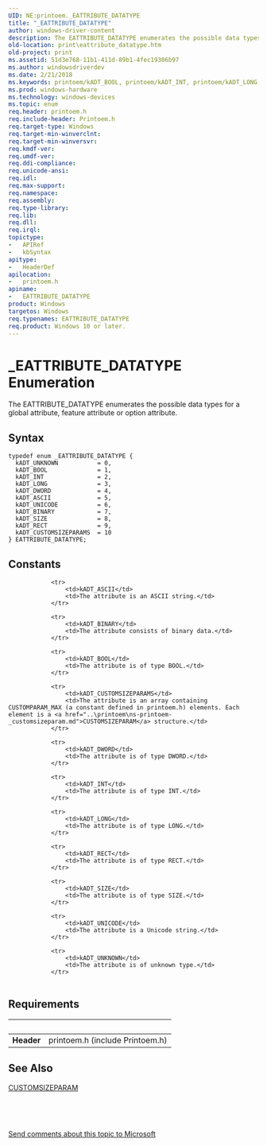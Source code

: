 ```yaml
---
UID: NE:printoem._EATTRIBUTE_DATATYPE
title: "_EATTRIBUTE_DATATYPE"
author: windows-driver-content
description: The EATTRIBUTE_DATATYPE enumerates the possible data types for a global attribute, feature attribute or option attribute.
old-location: print\eattribute_datatype.htm
old-project: print
ms.assetid: 51d3e768-11b1-411d-89b1-4fec19306b97
ms.author: windowsdriverdev
ms.date: 2/21/2018
ms.keywords: printoem/kADT_BOOL, printoem/kADT_INT, printoem/kADT_LONG, kADT_RECT, kADT_INT, printoem/kADT_SIZE, kADT_UNICODE, kADT_BINARY, printoem/kADT_UNICODE, kADT_DWORD, print_unidrv-pscript_allplugins_6cda9036-f339-4700-808e-06c8867e5ba0.xml, printoem/kADT_CUSTOMSIZEPARAMS, printoem/EATTRIBUTE_DATATYPE, EATTRIBUTE_DATATYPE, kADT_ASCII, kADT_LONG, kADT_SIZE, kADT_BOOL, _EATTRIBUTE_DATATYPE, print.eattribute_datatype, printoem/kADT_UNKNOWN, kADT_UNKNOWN, printoem/kADT_ASCII, printoem/kADT_DWORD, EATTRIBUTE_DATATYPE enumeration [Print Devices], kADT_CUSTOMSIZEPARAMS, printoem/kADT_BINARY, printoem/kADT_RECT
ms.prod: windows-hardware
ms.technology: windows-devices
ms.topic: enum
req.header: printoem.h
req.include-header: Printoem.h
req.target-type: Windows
req.target-min-winverclnt: 
req.target-min-winversvr: 
req.kmdf-ver: 
req.umdf-ver: 
req.ddi-compliance: 
req.unicode-ansi: 
req.idl: 
req.max-support: 
req.namespace: 
req.assembly: 
req.type-library: 
req.lib: 
req.dll: 
req.irql: 
topictype:
-	APIRef
-	kbSyntax
apitype:
-	HeaderDef
apilocation:
-	printoem.h
apiname:
-	EATTRIBUTE_DATATYPE
product: Windows
targetos: Windows
req.typenames: EATTRIBUTE_DATATYPE
req.product: Windows 10 or later.
---
```


# _EATTRIBUTE_DATATYPE Enumeration
The EATTRIBUTE_DATATYPE enumerates the possible data types for a global attribute, feature attribute or option attribute.

## Syntax
````
typedef enum _EATTRIBUTE_DATATYPE { 
  kADT_UNKNOWN           = 0,
  kADT_BOOL              = 1,
  kADT_INT               = 2,
  kADT_LONG              = 3,
  kADT_DWORD             = 4,
  kADT_ASCII             = 5,
  kADT_UNICODE           = 6,
  kADT_BINARY            = 7,
  kADT_SIZE              = 8,
  kADT_RECT              = 9,
  kADT_CUSTOMSIZEPARAMS  = 10
} EATTRIBUTE_DATATYPE;
````

## Constants

<table>
            
                <tr>
                    <td>kADT_ASCII</td>
                    <td>The attribute is an ASCII string.</td>
                </tr>
            
                <tr>
                    <td>kADT_BINARY</td>
                    <td>The attribute consists of binary data.</td>
                </tr>
            
                <tr>
                    <td>kADT_BOOL</td>
                    <td>The attribute is of type BOOL.</td>
                </tr>
            
                <tr>
                    <td>kADT_CUSTOMSIZEPARAMS</td>
                    <td>The attribute is an array containing CUSTOMPARAM_MAX (a constant defined in printoem.h) elements. Each element is a <a href="..\printoem\ns-printoem-_customsizeparam.md">CUSTOMSIZEPARAM</a> structure.</td>
                </tr>
            
                <tr>
                    <td>kADT_DWORD</td>
                    <td>The attribute is of type DWORD.</td>
                </tr>
            
                <tr>
                    <td>kADT_INT</td>
                    <td>The attribute is of type INT.</td>
                </tr>
            
                <tr>
                    <td>kADT_LONG</td>
                    <td>The attribute is of type LONG.</td>
                </tr>
            
                <tr>
                    <td>kADT_RECT</td>
                    <td>The attribute is of type RECT.</td>
                </tr>
            
                <tr>
                    <td>kADT_SIZE</td>
                    <td>The attribute is of type SIZE.</td>
                </tr>
            
                <tr>
                    <td>kADT_UNICODE</td>
                    <td>The attribute is a Unicode string.</td>
                </tr>
            
                <tr>
                    <td>kADT_UNKNOWN</td>
                    <td>The attribute is of unknown type.</td>
                </tr>
</table>


## Requirements
| &nbsp; | &nbsp; |
| ---- |:---- |
| **Header** | printoem.h (include Printoem.h) |

## See Also

<a href="..\printoem\ns-printoem-_customsizeparam.md">CUSTOMSIZEPARAM</a>



 

 

<a href="mailto:wsddocfb@microsoft.com?subject=Documentation%20feedback [print\print]:%20EATTRIBUTE_DATATYPE enumeration%20 RELEASE:%20(2/21/2018)&amp;body=%0A%0APRIVACY STATEMENT%0A%0AWe use your feedback to improve the documentation. We don't use your email address for any other purpose, and we'll remove your email address from our system after the issue that you're reporting is fixed. While we're working to fix this issue, we might send you an email message to ask for more info. Later, we might also send you an email message to let you know that we've addressed your feedback.%0A%0AFor more info about Microsoft's privacy policy, see http://privacy.microsoft.com/en-us/default.aspx." title="Send comments about this topic to Microsoft">Send comments about this topic to Microsoft</a>